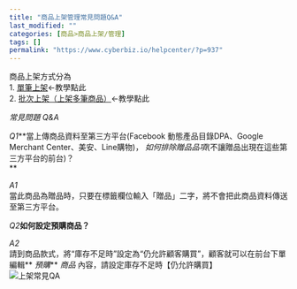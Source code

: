 ```yaml
---
title: "商品上架管理常見問題Q&A"
last_modified: ""
categories: [商品>商品上架/管理]
tags: []
permalink: "https://www.cyberbiz.io/helpcenter/?p=937"
---
```


商品上架方式分為  
1\. [單筆上架](https://www.cyberbiz.co/helpcenter/?p=894)←教學點此  
2\. [批次上架（上架多筆商品）](https://www.cyberbiz.co/helpcenter/?p=924)←教學點此  

_常見問題 Q&A_

_Q1_**當上傳商品資料至第三方平台(Facebook 動態產品目錄DPA、Google Merchant Center、美安、Line購物)，
_如何排除贈品品項_(不讓贈品出現在這些第三方平台的前台)？  
**

_A1_  
當此商品為贈品時，只要在標籤欄位輸入「贈品」二字，將不會把此商品資料傳送至第三方平台。

_Q2_**如何設定預購商品？**

_A2_  
請到商品款式，將“庫存不足時”設定為“仍允許顧客購買”，顧客就可以在前台下單 編輯** _預購_** _商品_ 內容，請設定庫存不足時【仍允許購買】  
![上架常見QA](https://www.cyberbiz.co/helpcenter/wp-content/uploads/2020/06/上架常見QA1.png)

